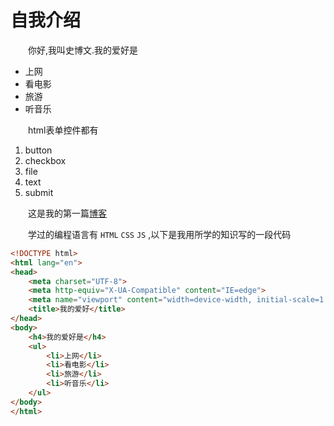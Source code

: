# 自我介绍

&emsp;&emsp;你好,我叫史博文.我的爱好是
* 上网
* 看电影
* 旅游
* 听音乐
  
&emsp;&emsp;html表单控件都有
1. button
2. checkbox
3. file
4. text
5. submit

&emsp;&emsp;这是我的第一篇[博客](https://github.com/Zachariah777/blog-test)

&emsp;&emsp;学过的编程语言有  `HTML`  `CSS`  `JS`
,以下是我用所学的知识写的一段代码

```html
<!DOCTYPE html>
<html lang="en">
<head>
    <meta charset="UTF-8">
    <meta http-equiv="X-UA-Compatible" content="IE=edge">
    <meta name="viewport" content="width=device-width, initial-scale=1.0">
    <title>我的爱好</title>
</head>
<body>
    <h4>我的爱好是</h4>
    <ul>
        <li>上网</li>
        <li>看电影</li>
        <li>旅游</li>
        <li>听音乐</li>
    </ul>
</body>
</html>
```